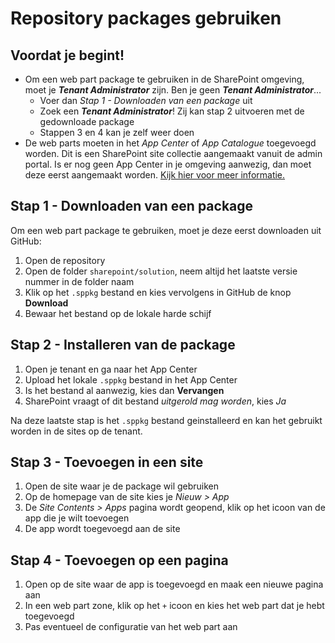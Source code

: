 # Repository packages gebruiken

## Voordat je begint!
- Om een web part package te gebruiken in de SharePoint omgeving, moet je *__Tenant Administrator__* zijn. Ben je geen *__Tenant Administrator__*...
    - Voer dan *Stap 1 - Downloaden van een package* uit
    - Zoek een *__Tenant Administrator__*! Zij kan stap 2 uitvoeren met de gedownloade package
    - Stappen 3 en 4 kan je zelf weer doen
- De web parts moeten in het *App Center* of *App Catalogue* toegevoegd worden. Dit is een SharePoint site collectie aangemaakt vanuit de admin portal. Is er nog geen App Center in je omgeving aanwezig, dan moet deze eerst aangemaakt worden. [Kijk hier voor meer informatie.](https://docs.microsoft.com/en-us/sharepoint/use-app-catalog)

## Stap 1 - Downloaden van een package

Om een web part package te gebruiken, moet je deze eerst downloaden uit GitHub:
1. Open de repository
2. Open de folder `sharepoint/solution`, neem altijd het laatste versie nummer in de folder naam
3. Klik op het `.sppkg` bestand en kies vervolgens in GitHub de knop **Download**
4. Bewaar het bestand op de lokale harde schijf 

## Stap 2 - Installeren van de package

1. Open je tenant en ga naar het App Center
2. Upload het lokale `.sppkg` bestand in het App Center
3. Is het bestand al aanwezig, kies dan **Vervangen**
4. SharePoint vraagt of dit bestand *uitgerold mag worden*, kies *Ja*

Na deze laatste stap is het `.sppkg` bestand geinstalleerd en kan het gebruikt worden in de sites op de tenant.

## Stap 3 - Toevoegen in een site

1. Open de site waar je de package wil gebruiken
2. Op de homepage van de site kies je *Nieuw > App*
3. De *Site Contents > Apps* pagina wordt geopend, klik op het icoon van de app die je wilt toevoegen
4. De app wordt toegevoegd aan de site

## Stap 4 - Toevoegen op een pagina

1. Open op de site waar de app is toegevoegd en maak een nieuwe pagina aan
2. In een web part zone, klik op het `+` icoon en kies het web part dat je hebt toegevoegd
3. Pas eventueel de configuratie van het web part aan

